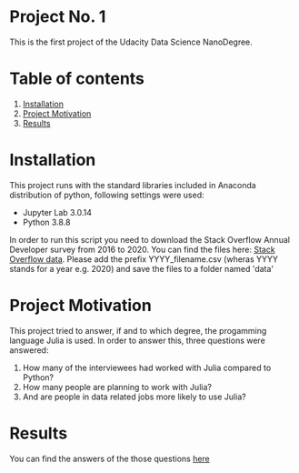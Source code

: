 # Project No. 1

This is the first project of the Udacity Data Science NanoDegree.

# Table of contents
1. [Installation](#installation)
2. [Project Motivation](#motivation)
3. [Results](#results)

# Installation <a name="installation"></a>

This project runs with the standard libraries included in Anaconda distribution of python, following settings were used:
- Jupyter Lab 3.0.14
- Python 3.8.8

In order to run this script you need to download the Stack Overflow Annual Developer survey from 2016 to 2020. You can find the files here: [Stack Overflow data](https://insights.stackoverflow.com/survey).
Please add the prefix YYYY_filename.csv (wheras YYYY stands for a year e.g. 2020) and save the files to a folder named 'data'

# Project Motivation <a name="motivation"></a>

This project tried to answer, if and to which degree, the progamming language Julia is used. In order to answer this, three questions were answered:

1) How many of the interviewees had worked with Julia compared to Python?
2) How many people are planning to work with Julia?
3) And are people in data related jobs more likely to use Julia?

# Results <a name="results"></a>

You can find the answers of the those questions [here](https://here.com)